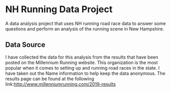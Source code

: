 # NH Running Data Project
  A data analysis project that uses NH running road race data to answer some questions and perform an analysis of the running scene in New Hampshire.
  
## Data Source
  I have collected the data for this analysis from the results that have been posted on the Millennium Running website. This organization is the most popular when it comes to setting up and running road races in the state. I have taken out the Name information to help keep the data anonymous. The results page can be found at the following link:http://www.millenniumrunning.com/2019-results
